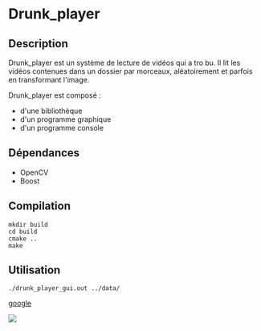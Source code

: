 # Drunk_player
## Description
Drunk_player est un système de lecture de vidéos qui a tro bu. Il lit les vidéos contenues dans un dossier par morceaux, aléatoirement et parfois en transformant l'image.

Drunk_player est composé :

- d'une bibliothèque
- d'un programme graphique
- d'un programme console

## Dépendances
- OpenCV
- Boost

## Compilation
```
mkdir build
cd build
cmake ..
make
```

## Utilisation
```
./drunk_player_gui.out ../data/
```

[google](http://www.google.com/)

![](drunk_player_gui.png)
